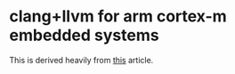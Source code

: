 # clang+llvm for arm cortex-m embedded systems

This is derived heavily from [this][1] article.

[1]: https://interrupt.memfault.com/blog/arm-cortexm-with-llvm-clang
